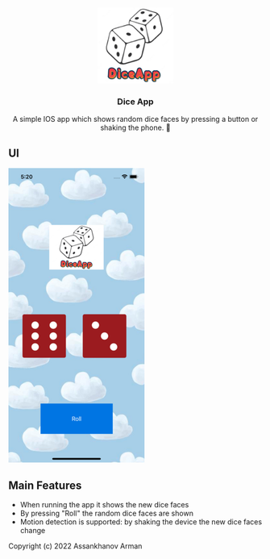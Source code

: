 <br />
<p align="center">
    <img src="images/appIcon.png" alt="Logo" width="150" height="150">
  </a>

  <h3 align="center">Dice App</h3>
  <p align="center">
   A simple IOS app which shows random dice faces by pressing a button or shaking the phone. 🎲
  </p>
</p>

## UI
![UI](images/AppScreenShot.png)


## Main Features
- When running the app it shows the new dice faces
- By pressing "Roll" the random dice faces are shown
- Motion detection is supported: by shaking the device the new dice faces change


Copyright (c) 2022 Assankhanov Arman
